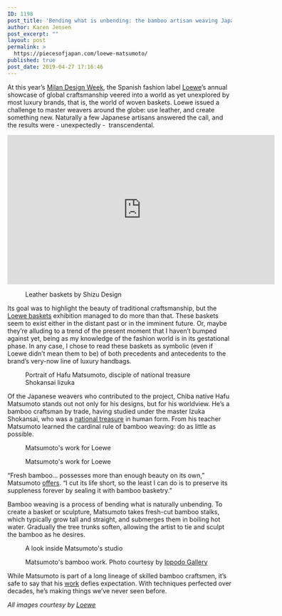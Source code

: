 ```yaml
---
ID: 1198
post_title: 'Bending what is unbending: the bamboo artisan weaving Japan&#8217;s future'
author: Karen Jensen
post_excerpt: ""
layout: post
permalink: >
  https://piecesofjapan.com/loewe-matsumoto/
published: true
post_date: 2019-04-27 17:16:46
---
```

<!-- wp:paragraph -->
<p>At this year’s <a href="https://www.designboom.com/tag/milan-design-week-2019/">Milan Design Week</a>, the Spanish fashion label <a href="https://www.loewe.com/usa/en/home" target="_blank" rel="noreferrer noopener" aria-label=" (opens in a new tab)">Loewe</a>’s annual showcase of global craftsmanship veered into a world as yet unexplored by most luxury brands, that is, the world of woven baskets. Loewe issued a challenge to master weavers around the globe: use leather, and create something new. Naturally a few Japanese artisans answered the call, and the results were - unexpectedly - &nbsp;transcendental. <br></p>
<!-- /wp:paragraph -->

<!-- wp:html -->
<iframe width="600" height="336" src="https://www.youtube.com/embed/zOrZ0WtE1ZA" frameborder="0" allow="accelerometer; autoplay; encrypted-media; gyroscope; picture-in-picture" allowfullscreen=""></iframe>
<!-- /wp:html -->

<!-- wp:paragraph -->
<p></p>
<!-- /wp:paragraph -->

<!-- wp:image {"id":1211} -->
<figure class="wp-block-image"><img src="https://piecesofjapan.com/wp-content/uploads/2019/04/loewe_post00.jpg" alt="" class="wp-image-1211"/><figcaption>Leather baskets by Shizu Design</figcaption></figure>
<!-- /wp:image -->

<!-- wp:paragraph -->
<p>Its goal was to highlight the beauty of traditional craftsmanship, but the <a href="https://www.wallpaper.com/design/loewe-baskets-salone-milan-exhibition" target="_blank" rel="noreferrer noopener" aria-label=" (opens in a new tab)">Loewe baskets</a> exhibition managed to do more than that. These baskets seem to exist either in the distant past or in the imminent future. Or, maybe they’re alluding to a trend of the present moment that I haven’t bumped against yet, being as my knowledge of the fashion world is in its gestational phase. In any case, I chose to read these baskets as symbolic (even if Loewe didn’t mean them to be) of both precedents and antecedents to the brand’s very-now line of luxury handbags. <br></p>
<!-- /wp:paragraph -->

<!-- wp:image {"id":1213} -->
<figure class="wp-block-image"><img src="https://piecesofjapan.com/wp-content/uploads/2019/04/loewe_post02-853x1024.jpg" alt="" class="wp-image-1213"/><figcaption>Portrait of Hafu Matsumoto, disciple of national treasure Shokansai Iizuka</figcaption></figure>
<!-- /wp:image -->

<!-- wp:paragraph -->
<p>Of the Japanese weavers who contributed to the project, Chiba native Hafu Matsumoto stands out not only for his designs, but for his worldview. He’s a bamboo craftsman by trade, having studied under the master Izuka Shokansai, who was a <a href="https://en.wikipedia.org/wiki/National_Treasure_(Japan)" target="_blank" rel="noreferrer noopener" aria-label=" (opens in a new tab)">national treasure</a> in human form. From his teacher Matsumoto learned the cardinal rule of bamboo weaving: do as little as possible. <br></p>
<!-- /wp:paragraph -->

<!-- wp:image {"id":1212} -->
<figure class="wp-block-image"><img src="https://piecesofjapan.com/wp-content/uploads/2019/04/loewe_post01.jpg" alt="" class="wp-image-1212"/><figcaption>Matsumoto's work for Loewe</figcaption></figure>
<!-- /wp:image -->

<!-- wp:image {"id":1215} -->
<figure class="wp-block-image"><img src="https://piecesofjapan.com/wp-content/uploads/2019/04/loewe_post04.jpg" alt="" class="wp-image-1215"/><figcaption>Matsumoto's work for Loewe</figcaption></figure>
<!-- /wp:image -->

<!-- wp:paragraph -->
<p>“Fresh bamboo… possesses more than enough beauty on its own,” Matsumoto <a href="https://www.loewe.com/usa/en/loewe-baskets/art-pieces/hafu-matsumoto" target="_blank" rel="noreferrer noopener" aria-label=" (opens in a new tab)">offers</a>. “I cut its life short, so the least I can do is to preserve its suppleness forever by sealing it with bamboo basketry.” <br></p>
<!-- /wp:paragraph -->

<!-- wp:paragraph -->
<p>Bamboo weaving is a process of bending what is naturally unbending. To create a basket or sculpture, Matsumoto takes fresh-cut bamboo stalks, which typically grow tall and straight, and submerges them in boiling hot water. Gradually the tree trunks soften, allowing the artist to tie and sculpt the bamboo as he desires. <br></p>
<!-- /wp:paragraph -->

<!-- wp:image {"id":1214} -->
<figure class="wp-block-image"><img src="https://piecesofjapan.com/wp-content/uploads/2019/04/loewe_post03.jpg" alt="" class="wp-image-1214"/><figcaption>A look inside Matsumoto's studio</figcaption></figure>
<!-- /wp:image -->

<!-- wp:image {"id":1217} -->
<figure class="wp-block-image"><img src="https://piecesofjapan.com/wp-content/uploads/2019/04/loewe_post05.png" alt="" class="wp-image-1217"/><figcaption>Matsumoto's bamboo work. Photo courtesy by <a href="https://www.artsy.net/show/ippodo-gallery-bamboo-exposed-mastery-in-modernity-of-hafu-matsumoto-exploring-the-lineage-of-take-kogei-bamboo-from-rokansai-and-shokansai-iizuka" target="_blank" rel="noreferrer noopener" aria-label=" (opens in a new tab)">Ippodo Gallery</a></figcaption></figure>
<!-- /wp:image -->

<!-- wp:paragraph -->
<p>While Matsumoto is part of a long lineage of skilled bamboo craftsmen, it’s safe to say that his <a href="https://www.artsy.net/show/ippodo-gallery-bamboo-exposed-mastery-in-modernity-of-hafu-matsumoto-exploring-the-lineage-of-take-kogei-bamboo-from-rokansai-and-shokansai-iizuka" target="_blank" rel="noreferrer noopener" aria-label=" (opens in a new tab)">work</a> defies expectation. With techniques perfected over decades, he’s making things we’ve never seen before. </p>
<!-- /wp:paragraph -->

<!-- wp:paragraph -->
<p><em>All images courtesy by <a href="https://www.loewe.com/" target="_blank" rel="noreferrer noopener" aria-label=" (opens in a new tab)">Loewe</a></em></p>
<!-- /wp:paragraph -->